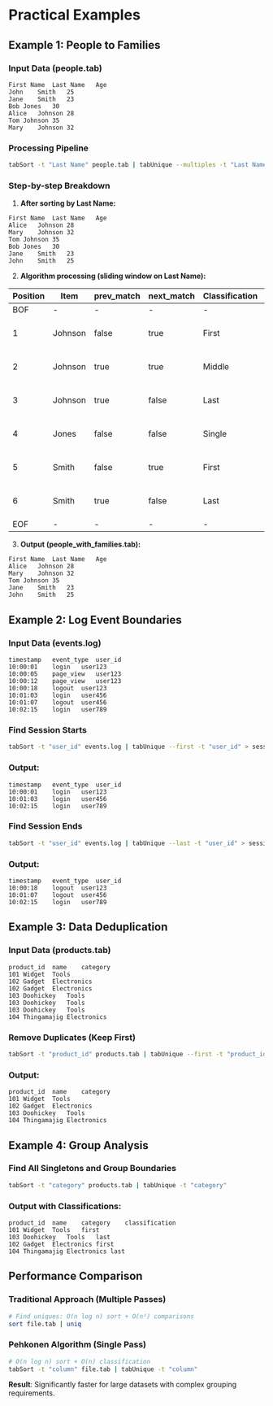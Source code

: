 # Practical Examples

## Example 1: People to Families

### Input Data (people.tab)
```
First Name	Last Name	Age
John	Smith	25
Jane	Smith	23
Bob	Jones	30
Alice	Johnson	28
Tom	Johnson	35
Mary	Johnson	32
```

### Processing Pipeline
```bash
tabSort -t "Last Name" people.tab | tabUnique --multiples -t "Last Name" > people_with_families.tab
```

### Step-by-step Breakdown

1. **After sorting by Last Name:**
```
First Name	Last Name	Age
Alice	Johnson	28
Mary	Johnson	32
Tom	Johnson	35
Bob	Jones	30
Jane	Smith	23
John	Smith	25
```

2. **Algorithm processing (sliding window on Last Name):**

| Position | Item | prev_match | next_match | Classification | Action |
|----------|------|------------|------------|----------------|---------|
| BOF | - | - | - | - | Initialize |
| 1 | Johnson | false | true | First | **Output** (part of group) |
| 2 | Johnson | true | true | Middle | **Output** (part of group) |
| 3 | Johnson | true | false | Last | **Output** (part of group) |
| 4 | Jones | false | false | Single | Skip (not part of group) |
| 5 | Smith | false | true | First | **Output** (part of group) |
| 6 | Smith | true | false | Last | **Output** (part of group) |
| EOF | - | - | - | - | Complete |

3. **Output (people_with_families.tab):**
```
First Name	Last Name	Age
Alice	Johnson	28
Mary	Johnson	32
Tom	Johnson	35
Jane	Smith	23
John	Smith	25
```

## Example 2: Log Event Boundaries

### Input Data (events.log)
```
timestamp	event_type	user_id
10:00:01	login	user123
10:00:05	page_view	user123
10:00:12	page_view	user123
10:00:18	logout	user123
10:01:03	login	user456
10:01:07	logout	user456
10:02:15	login	user789
```

### Find Session Starts
```bash
tabSort -t "user_id" events.log | tabUnique --first -t "user_id" > session_starts.log
```

### Output:
```
timestamp	event_type	user_id
10:00:01	login	user123
10:01:03	login	user456
10:02:15	login	user789
```

### Find Session Ends  
```bash
tabSort -t "user_id" events.log | tabUnique --last -t "user_id" > session_ends.log
```

### Output:
```
timestamp	event_type	user_id
10:00:18	logout	user123
10:01:07	logout	user456
10:02:15	login	user789
```

## Example 3: Data Deduplication

### Input Data (products.tab)
```
product_id	name	category
101	Widget	Tools
102	Gadget	Electronics
102	Gadget	Electronics
103	Doohickey	Tools
103	Doohickey	Tools
103	Doohickey	Tools
104	Thingamajig	Electronics
```

### Remove Duplicates (Keep First)
```bash
tabSort -t "product_id" products.tab | tabUnique --first -t "product_id" > unique_products.tab
```

### Output:
```
product_id	name	category
101	Widget	Tools
102	Gadget	Electronics
103	Doohickey	Tools
104	Thingamajig	Electronics
```

## Example 4: Group Analysis

### Find All Singletons and Group Boundaries
```bash
tabSort -t "category" products.tab | tabUnique -t "category"
```

### Output with Classifications:
```
product_id	name	category	classification
101	Widget	Tools	first
103	Doohickey	Tools	last
102	Gadget	Electronics	first
104	Thingamajig	Electronics	last
```

## Performance Comparison

### Traditional Approach (Multiple Passes)
```bash
# Find uniques: O(n log n) sort + O(n²) comparisons
sort file.tab | uniq
```

### Pehkonen Algorithm (Single Pass)
```bash
# O(n log n) sort + O(n) classification  
tabSort -t "column" file.tab | tabUnique -t "column"
```

**Result**: Significantly faster for large datasets with complex grouping requirements.
